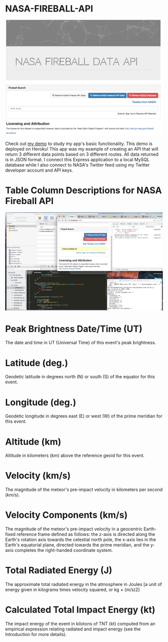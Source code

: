 # NASA-FIREBALL-API

![screenshot-app](screenshot2.png)

Check out [my demo](http://nasa-fireball-api.herokuapp.com/) to study my app's basic functionality. This demo is deployed on Heroku! This app was my example of creating an API that will return 3 different data points based on 3 different routes. All data returned is in JSON format. I connect this Express application to a local MySQL database while I also connect to NASA's Twitter feed using my Twitter developer account and API keys.

# Table Column Descriptions for NASA Fireball API
![screenshot sequelpro code](screenshot1.png)

# Peak Brightness Date/Time (UT)
The date and time in UT (Universal Time) of this event's peak brightness.

# Latitude (deg.)
Geodetic latitude in degrees north (N) or south (S) of the equator for this event.

# Longitude (deg.)
Geodetic longitude in degrees east (E) or west (W) of the prime meridian for this event.

# Altitude (km)
Altitude in kilometers (km) above the reference geoid for this event.

# Velocity (km/s)
The magnitude of the meteor's pre-impact velocity in kilometers per second (km/s).

# Velocity Components (km/s)
The magnitude of the meteor's pre-impact velocity in a geocentric Earth-fixed reference frame defined as follows: the z-axis is directed along the Earth's rotation axis towards the celestial north pole, the x-axis lies in the Earth's equatorial plane, directed towards the prime meridian, and the y-axis completes the right-handed coordinate system.

# Total Radiated Energy (J)
The approximate total radiated energy in the atmosphere in Joules [a unit of energy given in kilograms times velocity squared, or kg × (m/s)2]

# Calculated Total Impact Energy (kt)
The impact energy of the event in kilotons of TNT (kt) computed from an empirical expression relating radiated and impact energy (see the Introduction for more details).

